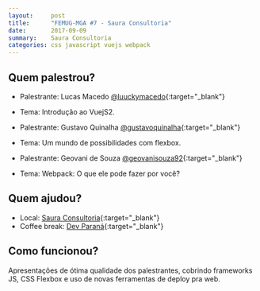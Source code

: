 ```yaml
---
layout:     post
title:      "FEMUG-MGA #7 - Saura Consultoria"
date:       2017-09-09
summary:    Saura Consultoria
categories: css javascript vuejs webpack
---
```

## Quem palestrou?
* Palestrante: Lucas Macedo [@luuckymacedo](https://twitter.com/luuckymacedo){:target="_blank"}
* Tema: Introdução ao VuejS2.

* Palestrante: Gustavo Quinalha [@gustavoquinalha](https://twitter.com/gustavoquinalha){:target="_blank"}
* Tema: Um mundo de possibilidades com flexbox.

* Palestrante: Geovani de Souza [@geovanisouza92](https://twitter.com/geovanisouza92){:target="_blank"}
* Tema: Webpack: O que ele pode fazer por você?

## Quem ajudou?
* Local: [Saura Consultoria](https://www.facebook.com/saura.consultoria/){:target="_blank"}
* Coffee break: [Dev Paraná](http://www.devparana.org/){:target="_blank"}

## Como funcionou?
Apresentações de ótima qualidade dos palestrantes, cobrindo frameworks JS, CSS Flexbox e uso de novas ferramentas de deploy pra web.
